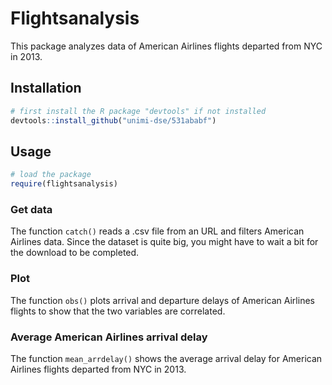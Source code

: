 Flightsanalysis
================

This package analyzes data of American Airlines flights departed from
NYC in 2013.

## Installation

``` r
# first install the R package "devtools" if not installed
devtools::install_github("unimi-dse/531ababf")
```

## Usage

``` r
# load the package
require(flightsanalysis)
```

### Get data

The function `catch()` reads a .csv file from an URL and filters
American Airlines data. Since the dataset is quite big, you might have
to wait a bit for the download to be completed.

### Plot

The function `obs()` plots arrival and departure delays of American
Airlines flights to show that the two variables are correlated.

### Average American Airlines arrival delay

The function `mean_arrdelay()` shows the average arrival delay for
American Airlines flights departed from NYC in 2013.
